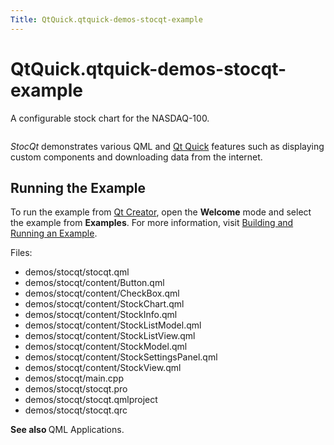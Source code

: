 ```yaml
---
Title: QtQuick.qtquick-demos-stocqt-example
---
```


# QtQuick.qtquick-demos-stocqt-example

<span class="subtitle"></span>
<!-- $$$demos/stocqt-description -->
<p>A configurable stock chart for the NASDAQ-100.<p class="centerAlign"><img src="https://developer.ubuntu.com/static/devportal_uploaded/8bc5863e-ab6d-4013-9a6c-7ab23474570e-../qtquick-demos-stocqt-example/images/qtquick-demo-stocqt.png" alt="" /></p><p><i>StocQt</i> demonstrates various QML and <a href="QtQuick.qtquick-index.md">Qt Quick</a> features such as displaying custom components and downloading data from the internet.</p>
<h2>Running the Example</h2>
<p>To run the example from <a href="../../../scopes/cpp/sdk-14.10/U1db.Index.md">Qt Creator</a>, open the <b>Welcome</b> mode and select the example from <b>Examples</b>. For more information, visit <a href="http://qt-project.org/doc/qtcreator/creator-build-example-application.html">Building and Running an Example</a>.</p>
<p>Files:</p>
<ul>
<li>demos/stocqt/stocqt.qml</li>
<li>demos/stocqt/content/Button.qml</li>
<li>demos/stocqt/content/CheckBox.qml</li>
<li>demos/stocqt/content/StockChart.qml</li>
<li>demos/stocqt/content/StockInfo.qml</li>
<li>demos/stocqt/content/StockListModel.qml</li>
<li>demos/stocqt/content/StockListView.qml</li>
<li>demos/stocqt/content/StockModel.qml</li>
<li>demos/stocqt/content/StockSettingsPanel.qml</li>
<li>demos/stocqt/content/StockView.qml</li>
<li>demos/stocqt/main.cpp</li>
<li>demos/stocqt/stocqt.pro</li>
<li>demos/stocqt/stocqt.qmlproject</li>
<li>demos/stocqt/stocqt.qrc</li>
</ul>
<p><b>See also </b>QML Applications.</p>
<!-- @@@demos/stocqt -->
